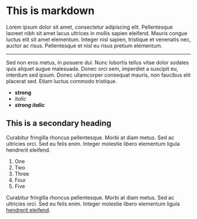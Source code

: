 ﻿# This is markdown

Lorem ipsum dolor sit amet, consectetur adipiscing elit. Pellentesque laoreet nibh sit amet lacus ultrices in mollis sapien eleifend.
Mauris congue luctus elit sit amet elementum. Integer nisl sapien, tristique et venenatis nec, auctor ac risus. Pellentesque et nisl eu risus pretium elementum.

---

Sed non eros metus, in posuere dui. Nunc lobortis tellus vitae dolor sodales quis aliquet augue malesuada. Donec orci sem, imperdiet a suscipit eu, interdum sed ipsum. Donec ullamcorper consequat mauris, non faucibus elit placerat sed. Etiam luctus commodo tristique.

- **strong**
- *italic*
- ***strong italic***

## This is a secondary heading

Curabitur fringilla rhoncus pellentesque. Morbi at diam metus. Sed ac ultricies orci. Sed eu felis enim. Integer molestie libero elementum ligula hendrerit eleifend.

1. One
2. Two
3. Three
4. Four
5. Five

Curabitur fringilla rhoncus pellentesque. Morbi at diam metus. Sed ac ultricies orci. Sed eu felis enim. Integer molestie libero elementum ligula [hendrerit eleifend](http://www.google.com).
